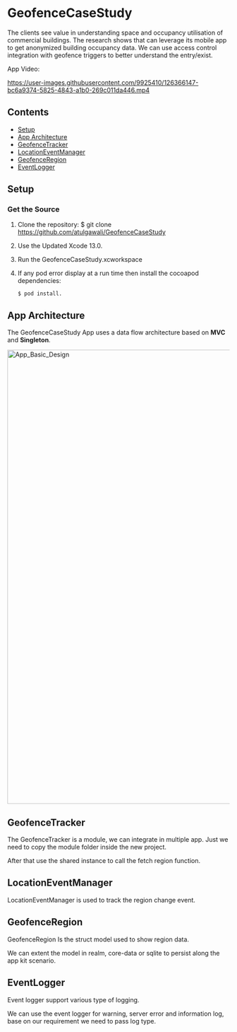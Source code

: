 # GeofenceCaseStudy
 The clients see value in understanding space and occupancy utilisation of commercial buildings. The research shows that can leverage its mobile app to get anonymized building occupancy data. We can use access control integration with geofence triggers to better understand the entry/exist.
 
 App Video: 

https://user-images.githubusercontent.com/9925410/126366147-bc6a9374-5825-4843-a1b0-269c011da446.mp4


## Contents
* [Setup](#setup)
* [App Architecture](#app-architecture)
* [GeofenceTracker](#app-architecture)
* [LocationEventManager](#app-architecture)
* [GeofenceRegion](#app-architecture)
* [EventLogger](#app-architecture)

## Setup

### Get the Source

1. Clone the repository:
        $ git clone https://github.com/atulgawali/GeofenceCaseStudy
        
2. Use the Updated Xcode 13.0.

3. Run the GeofenceCaseStudy.xcworkspace     

4. If any pod error display at a run time then install the cocoapod dependencies:

       $ pod install.    

## App Architecture

The GeofenceCaseStudy App uses a data flow architecture based on **MVC** and **Singleton**.

<img width="1027" alt="App_Basic_Design" src="https://user-images.githubusercontent.com/9925410/126358218-a4eeaca8-94bf-414f-a550-7fedaa0c29be.png">

## GeofenceTracker

The GeofenceTracker is a module, we can integrate in multiple app. Just we need to copy the module folder inside the new project.

After that use the shared instance to call the fetch region function.

## LocationEventManager 

LocationEventManager is used to track the region change event.

## GeofenceRegion

 GeofenceRegion Is the struct model used to show region data.
 
 We can extent the model in realm, core-data or sqlite to persist along the app kit scenario.

## EventLogger

 Event logger support various type of logging.
 
 We can use the event logger for warning, server error and information log, base on our requirement we need to pass log type.
 
 

